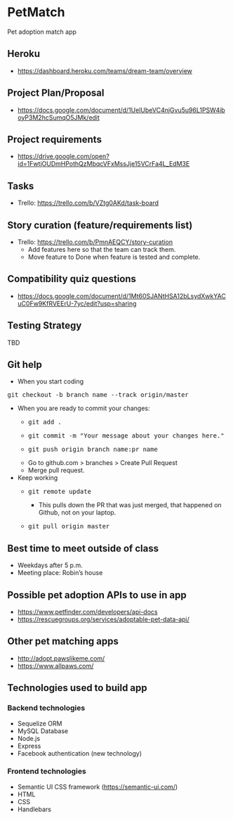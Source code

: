 # PetMatch
Pet adoption match app

## Heroku 
* https://dashboard.heroku.com/teams/dream-team/overview

## Project Plan/Proposal
* https://docs.google.com/document/d/1UelUbeVC4njGvu5u96L1PSW4iboyP3M2hcSumqO5JMk/edit

## Project requirements
* https://drive.google.com/open?id=1FwtjOUDmHPothQzMbqcVFxMssJje15VCrFa4L_EdM3E

## Tasks
* Trello: https://trello.com/b/VZtg0AKd/task-board

## Story curation (feature/requirements list)
* Trello: https://trello.com/b/PmnAEQCY/story-curation
	* Add features here so that the team can track them.
	* Move feature to Done when feature is tested and complete.

## Compatibility quiz questions
* https://docs.google.com/document/d/1Mt60SJANtHSA12bLsydXwkYACuC0Fw9KfRVEErU-7yc/edit?usp=sharing

## Testing Strategy
TBD

## Git help
* When you start coding
<pre>git checkout -b branch_name --track origin/master</pre>

* When you are ready to commit your changes:
	* <pre>git add .</pre>
	* <pre>git commit -m "Your message about your changes here."</pre>
	* <pre>git push origin branch_name:pr_name</pre>
	* Go to github.com > branches > Create Pull Request
	* Merge pull request.
* Keep working
	* <pre>git remote update</pre>
		* This pulls down the PR that was just merged, that happened on Github, not on your laptop.
	* <pre>git pull origin master</pre>


## Best time to meet outside of class
* Weekdays after 5 p.m.
* Meeting place: Robin’s house

## Possible pet adoption APIs to use in app
* https://www.petfinder.com/developers/api-docs
* https://rescuegroups.org/services/adoptable-pet-data-api/

## Other pet matching apps
* http://adopt.pawslikeme.com/
* https://www.allpaws.com/

## Technologies used to build app

### Backend technologies
* Sequelize ORM
* MySQL Database
* Node.js
* Express
* Facebook authentication (new technology)

### Frontend technologies
* Semantic UI CSS framework (https://semantic-ui.com/)
* HTML
* CSS
* Handlebars
